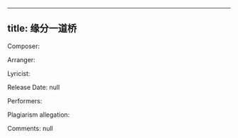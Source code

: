 
---
title: 缘分一道桥
---
Composer: 

Arranger: 

Lyricist: 

Release Date: null

Performers: 

Plagiarism allegation:


Comments:
null
